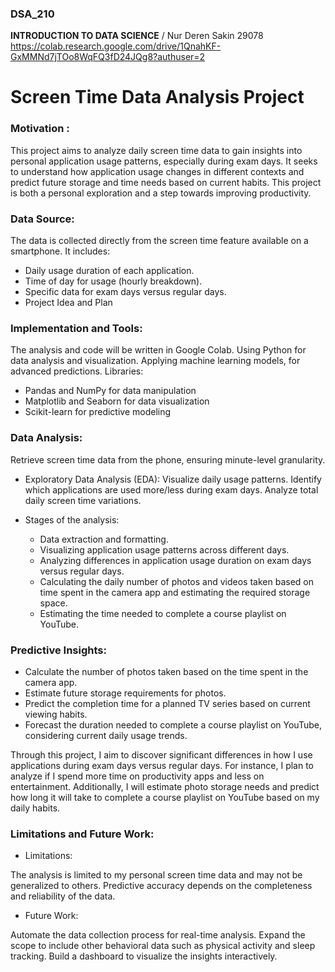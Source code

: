### DSA_210
**INTRODUCTION TO DATA SCIENCE** 
/ Nur Deren Sakin 29078
https://colab.research.google.com/drive/1QnahKF-GxMMNd7jTOo8WqFQ3fD24JQg8?authuser=2

# **Screen Time Data Analysis Project**

### **Motivation :**
This project aims to analyze daily screen time data to gain insights into personal application usage patterns, especially during exam days. It seeks to understand how application usage changes in different contexts and predict future storage and time needs based on current habits. This project is both a personal exploration and a step towards improving productivity.


### **Data Source:**
The data is collected directly from the screen time feature available on a smartphone. It includes:
  * Daily usage duration of each application.
  * Time of day for usage (hourly breakdown).
  * Specific data for exam days versus regular days.
  * Project Idea and Plan
    
### **Implementation and Tools:**
The analysis and code will be written in Google Colab.
Using Python for data analysis and visualization.
Applying machine learning models, for advanced predictions.
Libraries:
* Pandas and NumPy for data manipulation
* Matplotlib and Seaborn for data visualization
* Scikit-learn for predictive modeling

### **Data Analysis:** 
Retrieve screen time data from the phone, ensuring minute-level granularity.

* Exploratory Data Analysis (EDA):
  Visualize daily usage patterns.
  Identify which applications are used more/less during exam days.
  Analyze total daily screen time variations.

* Stages of the analysis:
  * Data extraction and formatting.
  * Visualizing application usage patterns across different days.
  * Analyzing differences in application usage duration on exam days versus regular days.
  * Calculating the daily number of photos and videos taken based on time spent in the camera app and estimating the required storage space.
  * Estimating the time needed to complete a course playlist on YouTube.


### **Predictive Insights:**
* Calculate the number of photos taken based on the time spent in the camera app.
* Estimate future storage requirements for photos.
* Predict the completion time for a planned TV series based on current viewing habits.
* Forecast the duration needed to complete a course playlist on YouTube, considering current daily usage trends.

Through this project, I aim to discover significant differences in how I use applications during exam days versus regular days. For instance, I plan to analyze if I spend more time on productivity apps and less on entertainment. Additionally, I will estimate photo storage needs and predict how long it will take to complete a course playlist on YouTube based on my daily habits.

### **Limitations and Future Work:**
* Limitations:

The analysis is limited to my personal screen time data and may not be generalized to others.
Predictive accuracy depends on the completeness and reliability of the data.
* Future Work:
  
Automate the data collection process for real-time analysis.
Expand the scope to include other behavioral data such as physical activity and sleep tracking.
Build a dashboard to visualize the insights interactively.
